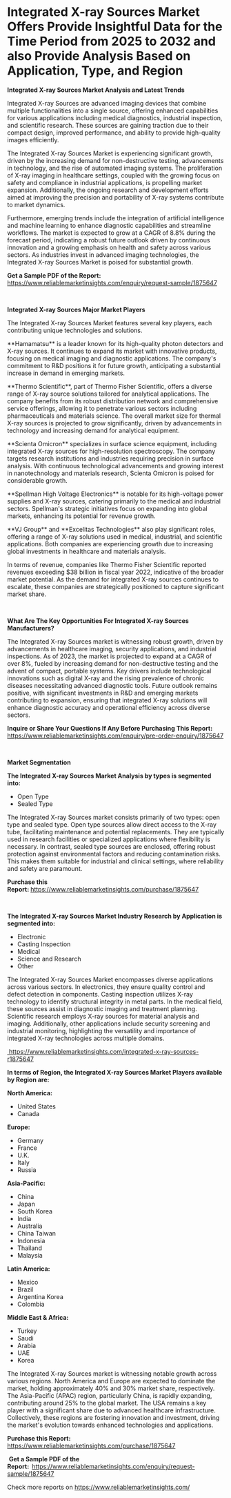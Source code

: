 <p><h1>Integrated X-ray Sources Market Offers Provide Insightful Data for the Time Period from 2025 to 2032 and also Provide Analysis Based on Application, Type, and Region</h1></p><p><strong>Integrated X-ray Sources Market Analysis and Latest Trends</strong></p>
<p><p>Integrated X-ray Sources are advanced imaging devices that combine multiple functionalities into a single source, offering enhanced capabilities for various applications including medical diagnostics, industrial inspection, and scientific research. These sources are gaining traction due to their compact design, improved performance, and ability to provide high-quality images efficiently.</p><p>The Integrated X-ray Sources Market is experiencing significant growth, driven by the increasing demand for non-destructive testing, advancements in technology, and the rise of automated imaging systems. The proliferation of X-ray imaging in healthcare settings, coupled with the growing focus on safety and compliance in industrial applications, is propelling market expansion. Additionally, the ongoing research and development efforts aimed at improving the precision and portability of X-ray systems contribute to market dynamics.</p><p>Furthermore, emerging trends include the integration of artificial intelligence and machine learning to enhance diagnostic capabilities and streamline workflows. The market is expected to grow at a CAGR of 8.8% during the forecast period, indicating a robust future outlook driven by continuous innovation and a growing emphasis on health and safety across various sectors. As industries invest in advanced imaging technologies, the Integrated X-ray Sources Market is poised for substantial growth.</p></p>
<p><strong>Get a Sample PDF of the Report:&nbsp;</strong> <a href="https://www.reliablemarketinsights.com/enquiry/request-sample/1875647?utm_campaign=2143&utm_medium=2&utm_source=Github&utm_content=ia&utm_term=14022025&utm_id=integrated-x-ray-sources">https://www.reliablemarketinsights.com/enquiry/request-sample/1875647</a></p>
<p>&nbsp;</p>
<p><strong>Integrated X-ray Sources Major Market Players</strong></p>
<p><p>The Integrated X-ray Sources Market features several key players, each contributing unique technologies and solutions. </p><p>**Hamamatsu** is a leader known for its high-quality photon detectors and X-ray sources. It continues to expand its market with innovative products, focusing on medical imaging and diagnostic applications. The company's commitment to R&D positions it for future growth, anticipating a substantial increase in demand in emerging markets.</p><p>**Thermo Scientific**, part of Thermo Fisher Scientific, offers a diverse range of X-ray source solutions tailored for analytical applications. The company benefits from its robust distribution network and comprehensive service offerings, allowing it to penetrate various sectors including pharmaceuticals and materials science. The overall market size for thermal X-ray sources is projected to grow significantly, driven by advancements in technology and increasing demand for analytical equipment.</p><p>**Scienta Omicron** specializes in surface science equipment, including integrated X-ray sources for high-resolution spectroscopy. The company targets research institutions and industries requiring precision in surface analysis. With continuous technological advancements and growing interest in nanotechnology and materials research, Scienta Omicron is poised for considerable growth.</p><p>**Spellman High Voltage Electronics** is notable for its high-voltage power supplies and X-ray sources, catering primarily to the medical and industrial sectors. Spellman's strategic initiatives focus on expanding into global markets, enhancing its potential for revenue growth.</p><p>**VJ Group** and **Excelitas Technologies** also play significant roles, offering a range of X-ray solutions used in medical, industrial, and scientific applications. Both companies are experiencing growth due to increasing global investments in healthcare and materials analysis.</p><p>In terms of revenue, companies like Thermo Fisher Scientific reported revenues exceeding $38 billion in fiscal year 2022, indicative of the broader market potential. As the demand for integrated X-ray sources continues to escalate, these companies are strategically positioned to capture significant market share.</p></p>
<p>&nbsp;</p>
<p><strong>What Are The Key Opportunities For Integrated X-ray Sources Manufacturers?</strong></p>
<p><p>The Integrated X-ray Sources market is witnessing robust growth, driven by advancements in healthcare imaging, security applications, and industrial inspections. As of 2023, the market is projected to expand at a CAGR of over 8%, fueled by increasing demand for non-destructive testing and the advent of compact, portable systems. Key drivers include technological innovations such as digital X-ray and the rising prevalence of chronic diseases necessitating advanced diagnostic tools. Future outlook remains positive, with significant investments in R&D and emerging markets contributing to expansion, ensuring that integrated X-ray solutions will enhance diagnostic accuracy and operational efficiency across diverse sectors.</p></p>
<p><strong>Inquire or Share Your Questions If Any Before Purchasing This Report:</strong> <a href="https://www.reliablemarketinsights.com/enquiry/pre-order-enquiry/1875647?utm_campaign=2143&utm_medium=2&utm_source=Github&utm_content=ia&utm_term=14022025&utm_id=integrated-x-ray-sources">https://www.reliablemarketinsights.com/enquiry/pre-order-enquiry/1875647</a></p>
<p>&nbsp;</p>
<p><strong>Market Segmentation</strong></p>
<p><strong>The Integrated X-ray Sources Market Analysis by types is segmented into:</strong></p>
<p><ul><li>Open Type</li><li>Sealed Type</li></ul></p>
<p><p>The Integrated X-ray Sources market consists primarily of two types: open type and sealed type. Open type sources allow direct access to the X-ray tube, facilitating maintenance and potential replacements. They are typically used in research facilities or specialized applications where flexibility is necessary. In contrast, sealed type sources are enclosed, offering robust protection against environmental factors and reducing contamination risks. This makes them suitable for industrial and clinical settings, where reliability and safety are paramount.</p></p>
<p><strong>Purchase this Report:&nbsp;</strong><a href="https://www.reliablemarketinsights.com/purchase/1875647?utm_campaign=2143&utm_medium=2&utm_source=Github&utm_content=ia&utm_term=14022025&utm_id=integrated-x-ray-sources">https://www.reliablemarketinsights.com/purchase/1875647</a></p>
<p>&nbsp;</p>
<p><strong>The Integrated X-ray Sources Market Industry Research by Application is segmented into:</strong></p>
<p><ul><li>Electronic</li><li>Casting Inspection</li><li>Medical</li><li>Science and Research</li><li>Other</li></ul></p>
<p><p>The Integrated X-ray Sources Market encompasses diverse applications across various sectors. In electronics, they ensure quality control and defect detection in components. Casting inspection utilizes X-ray technology to identify structural integrity in metal parts. In the medical field, these sources assist in diagnostic imaging and treatment planning. Scientific research employs X-ray sources for material analysis and imaging. Additionally, other applications include security screening and industrial monitoring, highlighting the versatility and importance of integrated X-ray technologies across multiple domains.</p></p>
<p><a href="https://www.reliablemarketinsights.com/integrated-x-ray-sources-r1875647?utm_campaign=2143&utm_medium=2&utm_source=Github&utm_content=ia&utm_term=14022025&utm_id=integrated-x-ray-sources">&nbsp;https://www.reliablemarketinsights.com/integrated-x-ray-sources-r1875647</a></p>
<p><strong>In terms of Region, the Integrated X-ray Sources Market Players available by Region are:</strong></p>
<p>
    <p> <strong> North America: </strong>
        <ul>
            <li>United States</li>
            <li>Canada</li>
        </ul>
        </p> 
    <p> <strong> Europe: </strong>
        <ul>
            <li>Germany</li>
            <li>France</li>
            <li>U.K.</li>
            <li>Italy</li>
            <li>Russia</li>
        </ul>
        </p> 
    <p> <strong> Asia-Pacific: </strong>
        <ul>
            <li>China</li>
            <li>Japan</li>
            <li>South Korea</li>
            <li>India</li>
            <li>Australia</li>
            <li>China Taiwan</li>
            <li>Indonesia</li>
            <li>Thailand</li>
            <li>Malaysia</li>
        </ul>
        </p> 
    <p> <strong> Latin America: </strong>
        <ul>
            <li>Mexico</li>
            <li>Brazil</li>
            <li>Argentina Korea</li>
            <li>Colombia</li>
        </ul>
        </p> 
    <p> <strong> Middle East & Africa: </strong>
        <ul>
            <li>Turkey</li>
            <li>Saudi</li>
            <li>Arabia</li>
            <li>UAE</li>
            <li>Korea</li>
        </ul>
    </p>
    </p>
<p><p>The Integrated X-ray Sources market is witnessing notable growth across various regions. North America and Europe are expected to dominate the market, holding approximately 40% and 30% market share, respectively. The Asia-Pacific (APAC) region, particularly China, is rapidly expanding, contributing around 25% to the global market. The USA remains a key player with a significant share due to advanced healthcare infrastructure. Collectively, these regions are fostering innovation and investment, driving the market's evolution towards enhanced technologies and applications.</p></p>
<p><strong>Purchase this Report: </strong><a href="https://www.reliablemarketinsights.com/purchase/1875647?utm_campaign=2143&utm_medium=2&utm_source=Github&utm_content=ia&utm_term=14022025&utm_id=integrated-x-ray-sources">https://www.reliablemarketinsights.com/purchase/1875647</a></p>
<p>&nbsp;<strong>Get a Sample PDF of the Report:&nbsp;&nbsp;</strong><a href="https://www.reliablemarketinsights.com/enquiry/request-sample/1875647?utm_campaign=2143&utm_medium=2&utm_source=Github&utm_content=ia&utm_term=14022025&utm_id=integrated-x-ray-sources">https://www.reliablemarketinsights.com/enquiry/request-sample/1875647</a></p>
<p><strong></strong></p>
<p>Check more reports on <a href="https://www.reliablemarketinsights.com/?utm_campaign=2143&utm_medium=2&utm_source=Github&utm_content=ia&utm_term=14022025&utm_id=integrated-x-ray-sources">https://www.reliablemarketinsights.com/</a></p>